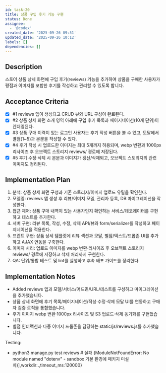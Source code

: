 ```yaml
---
id: task-20
title: 상품 구입 후기 기능 구현
status: Done
assignee:
  - '@codex'
created_date: '2025-09-26 09:51'
updated_date: '2025-09-26 10:12'
labels: []
dependencies: []
---
```


## Description

<!-- SECTION:DESCRIPTION:BEGIN -->
스토어 상품 상세 화면에 구입 후기(reviews) 기능을 추가하여 상품을 구매한 사용자가 평점과 이미지를 포함한 후기를 작성하고 관리할 수 있도록 합니다.
<!-- SECTION:DESCRIPTION:END -->

## Acceptance Criteria
<!-- AC:BEGIN -->
- [x] #1 reviews 앱이 생성되고 CRUD 뷰와 URL 구성이 완료된다.
- [x] #2 상품 상세 화면 소개 영역 아래에 구입 후기 목록과 페이지네이션(10개 단위)이 렌더링된다.
- [x] #3 상품 구매 이력이 있는 로그인 사용자는 후기 작성 버튼을 볼 수 있고, 모달에서 별점(1~5)과 본문을 작성할 수 있다.
- [x] #4 후기 작성 시 업로드한 이미지는 최대 5개까지 허용되며, webp 변환과 1000px 리사이즈 후 오브젝트 스토리지 reviews/ 경로에 저장된다.
- [x] #5 후기 수정·삭제 시 본문과 이미지가 갱신/삭제되고, 오브젝트 스토리지의 관련 이미지도 정리된다.
<!-- AC:END -->

## Implementation Plan

<!-- SECTION:PLAN:BEGIN -->
1. 분석: 상품 상세 화면 구성과 기존 스토리지/이미지 업로드 유틸을 확인한다.
2. 모델링: reviews 앱 생성 후 리뷰/이미지 모델, 관리자 등록, DB 마이그레이션을 작성한다.
3. 접근 제어: 상품 구매 내역이 있는 사용자인지 확인하는 서비스/데코레이터를 구현하고 테스트를 추가한다.
4. 서버 구현: 리뷰 목록, 작성, 수정, 삭제 API/뷰와 form/serializer를 작성하고 페이지네이션을 적용한다.
5. 프런트 구현: 상품 상세 템플릿에 리뷰 섹션과 모달, 별점/텍스트/드롭존 UI를 추가하고 AJAX 연동을 구축한다.
6. 이미지 처리: 업로드 이미지를 webp 변환·리사이즈 후 오브젝트 스토리지 reviews/ 경로에 저장하고 삭제 처리까지 구현한다.
7. QA: 단위/통합 테스트 및 lint를 실행하고 후속 배포 가이드를 정리한다.
<!-- SECTION:PLAN:END -->

## Implementation Notes

<!-- SECTION:NOTES:BEGIN -->
- Added reviews 앱과 모델/서비스/어드민/URL/테스트를 구성하고 마이그레이션을 추가했습니다.
- 상품 상세 화면에 후기 목록/페이지네이션/작성·수정·삭제 모달 UI를 연동하고 구매자 검증 로직을 통합했습니다.
- 후기 이미지 webp 변환·1000px 리사이즈 및 S3 업로드·삭제 동기화를 구현했습니다.
- 별점 인터랙션과 다중 이미지 드롭존을 담당하는 static/js/reviews.js를 추가했습니다.

Testing:
- python3 manage.py test reviews  # 실패 (ModuleNotFoundError: No module named "dotenv" - sandbox 기본 환경에 패키지 미설치)],workdir:.,timeout_ms:120000}
<!-- SECTION:NOTES:END -->
